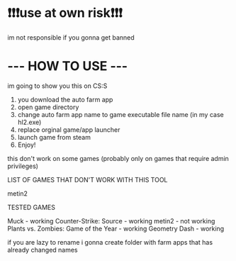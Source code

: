 # ❗❗❗use at own risk❗❗❗
im not responsible if you gonna get banned

# --- HOW TO USE ---
im going to show you this on CS:S

1. you download the auto farm app
2. open game directory
3. change auto farm app name to game executable file name (in my case hl2.exe)
4. replace orginal game/app launcher
5. launch game from steam
6. Enjoy!

this don't work on some games (probably only on games that require admin privileges)

LIST OF GAMES THAT DON'T WORK WITH THIS TOOL


metin2


TESTED GAMES

Muck - working
Counter-Strike: Source - working
metin2 - not working
Plants vs. Zombies: Game of the Year - working
Geometry Dash - working

if you are lazy to rename i gonna create folder with farm apps that has already changed names
